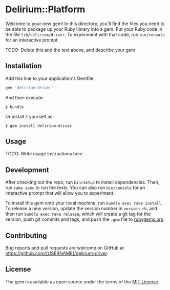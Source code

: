 # Delirium::Platform

Welcome to your new gem! In this directory, you'll find the files you need to be able to package up your Ruby library into a gem. Put your Ruby code in the file `lib/delirium/driver`. To experiment with that code, run `bin/console` for an interactive prompt.

TODO: Delete this and the text above, and describe your gem

## Installation

Add this line to your application's Gemfile:

```ruby
gem 'delirium-driver'
```

And then execute:

    $ bundle

Or install it yourself as:

    $ gem install delirium-driver

## Usage

TODO: Write usage instructions here

## Development

After checking out the repo, run `bin/setup` to install dependencies. Then, run `rake spec` to run the tests. You can also run `bin/console` for an interactive prompt that will allow you to experiment.

To install this gem onto your local machine, run `bundle exec rake install`. To release a new version, update the version number in `version.rb`, and then run `bundle exec rake release`, which will create a git tag for the version, push git commits and tags, and push the `.gem` file to [rubygems.org](https://rubygems.org).

## Contributing

Bug reports and pull requests are welcome on GitHub at https://github.com/[USERNAME]/delirium-driver.

## License

The gem is available as open source under the terms of the [MIT License](https://opensource.org/licenses/MIT).
